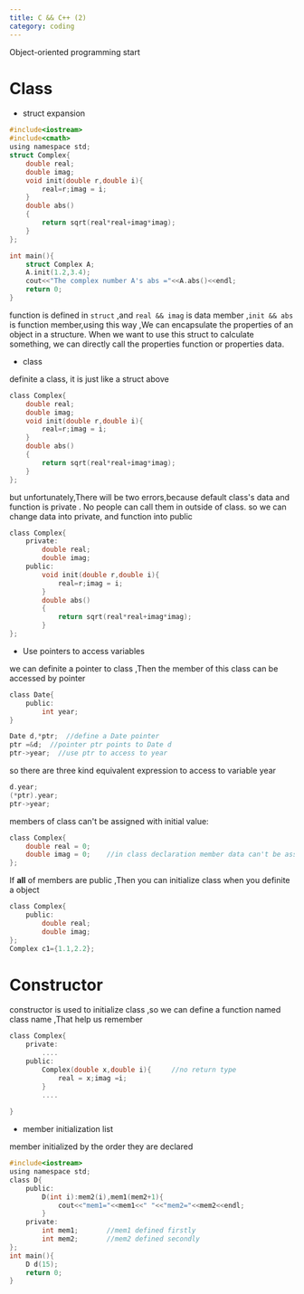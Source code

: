 ```yaml
---
title: C && C++ (2)
category: coding
---
```


Object-oriented programming start

<!-- more -->

# Class	

* struct expansion

```c
#include<iostream>
#include<cmath>
using namespace std;
struct Complex{
	double real;
	double imag;
	void init(double r,double i){
		real=r;imag = i;
	}
	double abs()
	{
		return sqrt(real*real+imag*imag);
	}
};

int main(){
	struct Complex A;
	A.init(1.2,3.4);
	cout<<"The complex number A's abs ="<<A.abs()<<endl;
	return 0;
}
```



function is defined in `struct` ,and `real && imag` is data member ,`init && abs` is function member,using this way ,We can encapsulate the properties of an object in a structure. When we want to use this struct to calculate something, we can directly call the properties function or properties data.

* class

definite a class, it is just like a struct above 

```c
class Complex{
    double real;
    double imag;
    void init(double r,double i){
		real=r;imag = i;
	}
	double abs()
	{
		return sqrt(real*real+imag*imag);
	}
};
```

but unfortunately,There will be two errors,because default class's data and function is private . No people can call them in outside of class. so we can change data into private, and function into public

```c
class Complex{
    private:
        double real;
        double imag;
    public:
        void init(double r,double i){
            real=r;imag = i;
        }
        double abs()
        {
            return sqrt(real*real+imag*imag);
        }
};
```

* Use pointers to access variables

we can definite a pointer to class ,Then the member of this class can be accessed by pointer 

```c
class Date{
    public:
    	int year;
}

Date d,*ptr;  //define a Date pointer 
ptr =&d;  //pointer ptr points to Date d
ptr->year;  //use ptr to access to year
```

so there are three kind equivalent expression to access to variable year

```c
d.year;
(*ptr).year;
ptr->year;
```

members of class can't be assigned with initial value:

```c
class Complex{
    double real = 0;
    double imag = 0;	//in class declaration member data can't be assigned
};
```

If **all** of members are public ,Then you can initialize class when you definite a object

```c
class Complex{
    public:
    	double real;
    	double imag;
};
Complex c1={1.1,2.2};
```

# Constructor

constructor is used to initialize class ,so we can define a function named class name ,That help us remember 

```c
class Complex{
    private:
    	....
    public:
    	Complex(double x,double i){		//no return type
            real = x;imag =i;
        }
    	....
    	
}
```

* member initialization list

member initialized by the order they are declared 

```c
#include<iostream>
using namespace std;
class D{
	public:
		D(int i):mem2(i),mem1(mem2+1){
			cout<<"mem1="<<mem1<<" "<<"mem2="<<mem2<<endl;
		}
	private:
		int mem1;		//mem1 defined firstly
		int mem2;		//mem2 defined secondly
};
int main(){
	D d(15);
	return 0;
}
```









 



